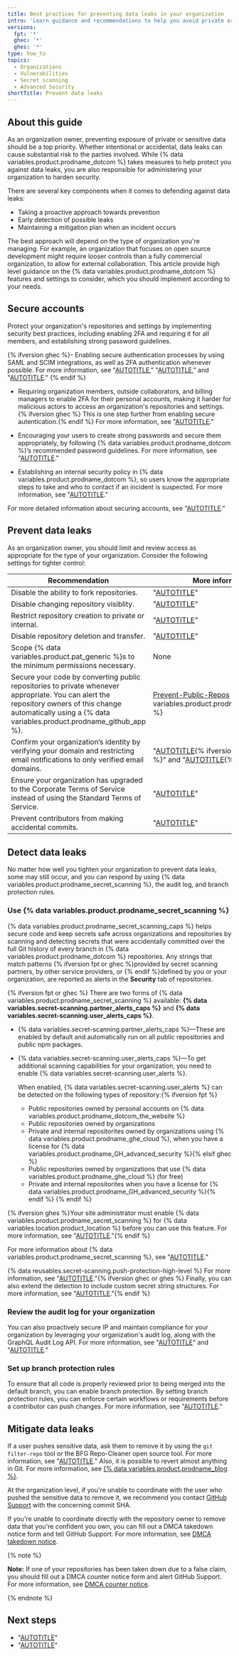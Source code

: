 ```yaml
---
title: Best practices for preventing data leaks in your organization
intro: 'Learn guidance and recommendations to help you avoid private or sensitive data present in your organization from being exposed.'
versions:
  fpt: '*'
  ghec: '*'
  ghes: '*'
type: how_to
topics:
  - Organizations
  - Vulnerabilities
  - Secret scanning
  - Advanced Security
shortTitle: Prevent data leaks
---
```


## About this guide

As an organization owner, preventing exposure of private or sensitive data should be a top priority. Whether intentional or accidental, data leaks can cause substantial risk to the parties involved. While {% data variables.product.prodname_dotcom %} takes measures to help protect you against data leaks, you are also responsible for administering your organization to harden security.

There are several key components when it comes to defending against data leaks:

- Taking a proactive approach towards prevention
- Early detection of possible leaks
- Maintaining a mitigation plan when an incident occurs

The best approach will depend on the type of organization you're managing. For example, an organization that focuses on open source development might require looser controls than a fully commercial organization, to allow for external collaboration. This article provide high level guidance on the {% data variables.product.prodname_dotcom %} features and settings to consider, which you should implement according to your needs.

## Secure accounts

Protect your organization's repositories and settings by implementing security best practices, including enabling 2FA and requiring it for all members, and establishing strong password guidelines.

{% ifversion ghec %}- Enabling secure authentication processes by using SAML and SCIM integrations, as well as 2FA authentication whenever possible. For more information, see "[AUTOTITLE](/organizations/managing-saml-single-sign-on-for-your-organization/about-identity-and-access-management-with-saml-single-sign-on)," "[AUTOTITLE](/organizations/managing-saml-single-sign-on-for-your-organization/about-scim-for-organizations)," and "[AUTOTITLE](/authentication/securing-your-account-with-two-factor-authentication-2fa)." {% endif %}

- Requiring organization members, outside collaborators, and billing managers to enable 2FA for their personal accounts, making it harder for malicious actors to access an organization's repositories and settings.{% ifversion ghec %} This is one step further from enabling secure autentication.{% endif %} For more information, see "[AUTOTITLE](/organizations/keeping-your-organization-secure/managing-two-factor-authentication-for-your-organization/requiring-two-factor-authentication-in-your-organization)."

- Encouraging your users to create strong passwords and secure them appropriately, by following {% data variables.product.prodname_dotcom %}’s recommended password guidelines. For more information, see "[AUTOTITLE](/authentication/keeping-your-account-and-data-secure/creating-a-strong-password)."

- Establishing an internal security policy in {% data variables.product.prodname_dotcom %}, so users know the appropriate steps to take and who to contact if an incident is suspected. For more information, see "[AUTOTITLE](/code-security/getting-started/adding-a-security-policy-to-your-repository)."

For more detailed information about securing accounts, see "[AUTOTITLE](/code-security/supply-chain-security/end-to-end-supply-chain/securing-accounts)."

## Prevent data leaks

As an organization owner, you should limit and review access as appropriate for the type of your organization. Consider the following settings for tighter control:

Recommendation | More information
------------------ | -----------------
Disable the ability to fork repositories. | "[AUTOTITLE](/repositories/managing-your-repositorys-settings-and-features/managing-repository-settings/managing-the-forking-policy-for-your-repository)"
Disable changing repository visiblity. | "[AUTOTITLE](/organizations/managing-organization-settings/restricting-repository-visibility-changes-in-your-organization)"
Restrict repository creation to private or internal. |  "[AUTOTITLE](/organizations/managing-organization-settings/restricting-repository-creation-in-your-organization)"
Disable repository deletion and transfer. | "[AUTOTITLE](/organizations/managing-organization-settings/setting-permissions-for-deleting-or-transferring-repositories)"
Scope {% data variables.product.pat_generic %}s to the minimum permissions necessary. | None
Secure your code by converting public repositories to private whenever appropriate. You can alert the repository owners of this change automatically using a {% data variables.product.prodname_github_app %}. | [Prevent-Public-Repos](https://github.com/apps/prevent-public-repos) in {% data variables.product.prodname_marketplace %}
Confirm your organization’s identity by verifying your domain and restricting email notifications to only verified email domains. | "[AUTOTITLE](/organizations/managing-organization-settings/verifying-or-approving-a-domain-for-your-organization){% ifversion ghec or ghes %}" and "[AUTOTITLE](/organizations/keeping-your-organization-secure/managing-security-settings-for-your-organization/restricting-email-notifications-for-your-organization){% endif %}"
Ensure your organization has upgraded to the Corporate Terms of Service instead of using the Standard Terms of Service. | "[AUTOTITLE](/free-pro-team@latest/organizations/managing-organization-settings/upgrading-to-the-corporate-terms-of-service)"
Prevent contributors from making accidental commits. | "[AUTOTITLE](/authentication/keeping-your-account-and-data-secure/removing-sensitive-data-from-a-repository#avoiding-accidental-commits-in-the-future)"

## Detect data leaks

No matter how well you tighten your organization to prevent data leaks, some may still occur, and you can respond by using {% data variables.product.prodname_secret_scanning %}, the audit log, and branch protection rules.

### Use {% data variables.product.prodname_secret_scanning %}

{% data variables.product.prodname_secret_scanning_caps %} helps secure code and keep secrets safe across organizations and repositories by scanning and detecting secrets that were accidentally committed over the full Git history of every branch in {% data variables.product.prodname_dotcom %} repositories. Any strings that match patterns {% ifversion fpt or ghec %}provided by secret scanning partners, by other service providers, or {% endif %}defined by you or your organization, are reported as alerts in the **Security** tab of repositories.

{% ifversion fpt or ghec %}
There are two forms of {% data variables.product.prodname_secret_scanning %} available: **{% data variables.secret-scanning.partner_alerts_caps %}** and **{% data variables.secret-scanning.user_alerts_caps %}**.

- {% data variables.secret-scanning.partner_alerts_caps %}—These are enabled by default and automatically run on all public repositories and public npm packages.
- {% data variables.secret-scanning.user_alerts_caps %}—To get additional scanning capabilities for your organization, you need to enable {% data variables.secret-scanning.user_alerts %}.

  When enabled, {% data variables.secret-scanning.user_alerts %} can be detected on the following types of repository:{% ifversion fpt %}
   - Public repositories owned by personal accounts on {% data variables.product.prodname_dotcom_the_website %}
   - Public repositories owned by organizations
   - Private and internal repositorites owned by organizations using {% data variables.product.prodname_ghe_cloud %}, when you have a license for {% data variables.product.prodname_GH_advanced_security %}{% elsif ghec %}
   - Public repositories owned by organizations that use {% data variables.product.prodname_ghe_cloud %} (for free)
   - Private and internal repositorites when you have a license for {% data variables.product.prodname_GH_advanced_security %}{% endif %}
{% endif %}

{% ifversion ghes %}Your site administrator must enable {% data variables.product.prodname_secret_scanning %} for {% data variables.location.product_location %} before you can use this feature. For more information, see "[AUTOTITLE](/admin/code-security/managing-github-advanced-security-for-your-enterprise/configuring-secret-scanning-for-your-appliance)."{% endif %}

For more information about {% data variables.product.prodname_secret_scanning %}, see "[AUTOTITLE](/code-security/secret-scanning/about-secret-scanning)."

{% data reusables.secret-scanning.push-protection-high-level %} For more information, see "[AUTOTITLE](/code-security/secret-scanning/protecting-pushes-with-secret-scanning)."{% ifversion ghec or ghes %} Finally, you can also extend the detection to include custom secret string structures. For more information, see "[AUTOTITLE](/code-security/secret-scanning/defining-custom-patterns-for-secret-scanning)."{% endif %}

### Review the audit log for your organization

You can also proactively secure IP and maintain compliance for your organization by leveraging your organization's audit log, along with the GraphQL Audit Log API. For more information, see "[AUTOTITLE](/organizations/keeping-your-organization-secure/managing-security-settings-for-your-organization/reviewing-the-audit-log-for-your-organization)" and "[AUTOTITLE](/graphql/reference/interfaces#auditentry)."

### Set up branch protection rules

To ensure that all code is properly reviewed prior to being merged into the default branch, you can enable branch protection. By setting branch protection rules, you can enforce certain workflows or requirements before a contributor can push changes. For more information, see "[AUTOTITLE](/repositories/configuring-branches-and-merges-in-your-repository/managing-protected-branches/about-protected-branches)."

## Mitigate data leaks

If a user pushes sensitive data, ask them to remove it by using the `git filter-repo` tool or the BFG Repo-Cleaner open source tool. For more information, see "[AUTOTITLE](/authentication/keeping-your-account-and-data-secure/removing-sensitive-data-from-a-repository)." Also, it is possible to revert almost anything in Git. For more information, see [{% data variables.product.prodname_blog %}](https://github.blog/2015-06-08-how-to-undo-almost-anything-with-git/).

At the organization level, if you're unable to coordinate with the user who pushed the sensitive data to remove it, we recommend you contact [GitHub Support](https://support.github.com/contact) with the concerning commit SHA.

If you're unable to coordinate directly with the repository owner to remove data that you're confident you own, you can fill out a DMCA takedown notice form and tell GitHub Support. For more information, see [DMCA takedown notice](https://support.github.com/contact/dmca-takedown).

{% note %}

**Note:** If one of your repositories has been taken down due to a false claim, you should fill out a DMCA
counter notice form and alert GitHub Support. For more information, see [DMCA counter notice](https://support.github.com/contact/dmca-counter-notice).

{% endnote %}

## Next steps

- "[AUTOTITLE](/code-security/supply-chain-security/end-to-end-supply-chain/securing-code)"
- "[AUTOTITLE](/code-security/supply-chain-security/end-to-end-supply-chain/securing-builds)"